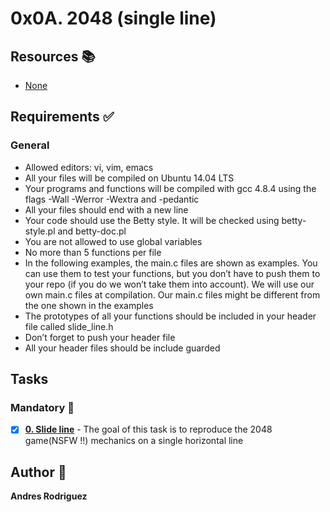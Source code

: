 # 0x0A. 2048 (single line)
## Resources :books:
* [None]()

## Requirements :white_check_mark:
### General
* Allowed editors: vi, vim, emacs
* All your files will be compiled on Ubuntu 14.04 LTS
* Your programs and functions will be compiled with gcc 4.8.4 using the flags -Wall -Werror -Wextra and -pedantic
* All your files should end with a new line
* Your code should use the Betty style. It will be checked using betty-style.pl and betty-doc.pl
* You are not allowed to use global variables
* No more than 5 functions per file
* In the following examples, the main.c files are shown as examples. You can use them to test your functions, but you don’t have to push them to your repo (if you do we won’t take them into account). We will use our own main.c files at compilation. Our main.c files might be different from the one shown in the examples
* The prototypes of all your functions should be included in your header file called slide_line.h
* Don’t forget to push your header file
* All your header files should be include guarded
## Tasks
### Mandatory :page_with_curl:
- [x] **[0. Slide line](./0-slide_line.c)** - The goal of this task is to reproduce the 2048 game(NSFW !!) mechanics on a single horizontal line
## Author :pencil:
**Andres Rodriguez** 